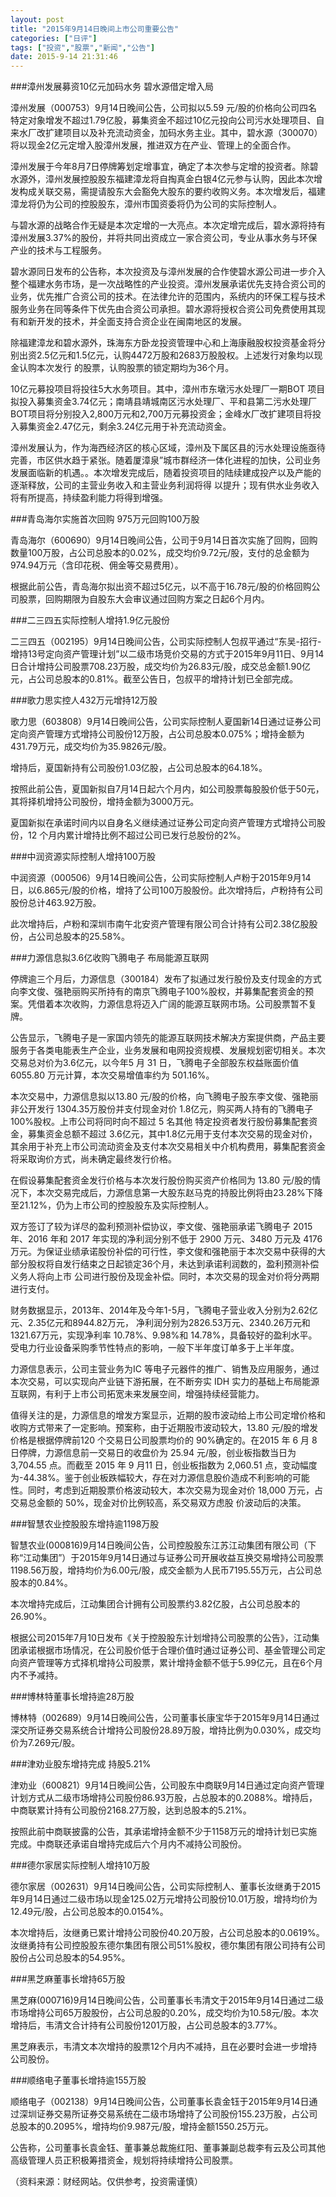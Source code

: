 ```yaml
---
layout: post
title: "2015年9月14日晚间上市公司重要公告"
categories: ["日评"]
tags: ["投资","股票","新闻","公告"]
date: 2015-9-14 21:31:46
---
```

###漳州发展募资10亿元加码水务 碧水源借定增入局

漳州发展（000753）9月14日晚间公告，公司拟以5.59 元/股的价格向公司四名特定对象增发不超过1.79亿股，募集资金不超过10亿元投向公司污水处理项目、自来水厂改扩建项目以及补充流动资金，加码水务主业。其中，碧水源（300070）将以现金2亿元定增入股漳州发展，推进双方在产业、管理上的全面合作。

漳州发展于今年8月7日停牌筹划定增事宜，确定了本次参与定增的投资者。除碧水源外，漳州发展控股股东福建漳龙将自掏真金白银4亿元参与认购，因此本次增发构成关联交易，需提请股东大会豁免大股东的要约收购义务。本次增发后，福建漳龙将仍为公司的控股股东，漳州市国资委将仍为公司的实际控制人。

与碧水源的战略合作无疑是本次定增的一大亮点。本次定增完成后，碧水源将持有漳州发展3.37%的股份，并将共同出资成立一家合资公司，专业从事水务与环保产业的技术与工程服务。

碧水源同日发布的公告称，本次投资及与漳州发展的合作使碧水源公司进一步介入整个福建水务市场，是一次战略性的产业投资。漳州发展承诺优先支持合资公司的业务，优先推广合资公司的技术。在法律允许的范围内，系统内的环保工程与技术服务业务在同等条件下优先由合资公司承担。碧水源将授权合资公司免费使用其现有和新开发的技术，并全面支持合资企业在闽南地区的发展。

除福建漳龙和碧水源外，珠海东方卧龙投资管理中心和上海康融股权投资基金将分别出资2.5亿元和1.5亿元，认购4472万股和2683万股股权。上述发行对象均以现金认购本次发行 的股票，认购股票的锁定期均为36个月。

10亿元募投项目将投往5大水务项目。其中，漳州市东墩污水处理厂一期BOT 项目拟投入募集资金3.74亿元；南靖县靖城南区污水处理厂、平和县第二污水处理厂BOT项目将分别投入2,800万元和2,700万元募投资金；金峰水厂改扩建项目将投入募集资金2.47亿元，剩余3.24亿元用于补充流动资金。

漳州发展认为，作为海西经济区的核心区域，漳州及下属区县的污水处理设施亟待完善，市区供水趋于紧张。随着厦漳泉”城市群经济一体化进程的加快，公司业务发展面临新的机遇。。本次增发完成后，随着投资项目的陆续建成投产以及产能的逐渐释放，公司的主营业务收入和主营业务利润将得 以提升；现有供水业务收入将有所提高，持续盈利能力将得到增强。

###青岛海尔实施首次回购 975万元回购100万股

青岛海尔（600690）9月14日晚间公告，公司于9月14日首次实施了回购，回购数量100万股，占公司总股本的0.02%，成交均价9.72元/股，支付的总金额为974.94万元（含印花税、佣金等交易费用）。

根据此前公告，青岛海尔拟出资不超过5亿元，以不高于16.78元/股的价格回购公司股票，回购期限为自股东大会审议通过回购方案之日起6个月内。

###二三四五实际控制人增持1.9亿元股份

二三四五（002195）9月14日晚间公告，公司实际控制人包叔平通过“东吴-招行-增持13号定向资产管理计划”以二级市场竞价交易的方式于2015年9月11日、9月14日合计增持公司股票708.23万股，成交均价为26.83元/股，成交总金额1.90亿元，占公司总股本的0.81%。截至公告日，包叔平的增持计划已全部完成。

###歌力思实控人432万元增持12万股

歌力思（603808）9月14日晚间公告，公司实际控制人夏国新14日通过证券公司定向资产管理方式增持公司股份12万股，占公司总股本0.075%；增持金额为431.79万元，成交均价为35.9826元/股。

增持后，夏国新持有公司股份1.03亿股，占公司总股本的64.18%。

按照此前公告，夏国新拟自7月14日起六个月内，如公司股票每股股价低于50元，其将择机增持公司股份，增持金额为3000万元。

夏国新拟在承诺时间内以自身名义继续通过证券公司定向资产管理方式增持公司股份，12 个月内累计增持比例不超过公司已发行总股份的2%。

###中润资源实际控制人增持100万股

中润资源（000506）9月14日晚间公告，公司实际控制人卢粉于2015年9月14日，以6.865元/股的价格，增持了公司100万股股份。此次增持后，卢粉持有公司股份总计463.92万股。

此次增持后，卢粉和深圳市南午北安资产管理有限公司合计持有公司2.38亿股股份，占公司总股本的25.58%。 

###力源信息拟3.6亿收购飞腾电子 布局能源互联网

停牌逾三个月后，力源信息（300184）发布了拟通过发行股份及支付现金的方式向李文俊、强艳丽购买所持有的南京飞腾电子100%股权，并募集配套资金的预案。凭借着本次收购，力源信息将迈入广阔的能源互联网市场。公司股票暂不复牌。

公告显示，飞腾电子是一家国内领先的能源互联网技术解决方案提供商，产品主要服务于各类电能表生产企业，业务发展和电网投资规模、发展规划密切相关。本次交易总对价为3.6亿元，以今年5 月 31 日，飞腾电子全部股东权益账面价值 6055.80 万元计算，本次交易增值率约为 501.16%。

本次交易中，力源信息拟以13.80 元/股的价格，向飞腾电子股东李文俊、强艳丽非公开发行 1304.35万股份并支付现金对价 1.8亿元，购买两人持有的飞腾电子100%股权。上市公司将同时向不超过 5 名其他 特定投资者发行股份募集配套资金，募集资金总额不超过 3.6亿元，其中1.8亿元用于支付本次交易的现金对价，其余用于补充上市公司流动资金及支付本次交易相关中介机构费用，募集配套资金将采取询价方式，尚未确定最终发行价格。

在假设募集配套资金发行价格与本次发行股份购买资产价格同为 13.80 元/股的情况下，本次交易完成后，力源信息第一大股东赵马克的持股比例将由23.28%下降至21.12%，仍为上市公司的控股股东及实际控制人。

双方签订了较为详尽的盈利预测补偿协议，李文俊、强艳丽承诺飞腾电子 2015 年、2016 年和 2017 年实现的净利润分别不低于 2900 万元、3480 万元及 4176 万元。为保证业绩承诺股份补偿的可行性，李文俊和强艳丽于本次交易中获得的大部分股权将自发行结束之日起锁定36个月，未达到承诺利润数的，盈利预测补偿义务人将向上市 公司进行股份及现金补偿。同时，本次交易的现金对价将分两期进行支付。

财务数据显示，2013年、2014年及今年1-5月，飞腾电子营业收入分别为2.62亿元、2.35亿元和8944.82万元， 净利润分别为2826.53万元、2340.26万元和1321.67万元，实现净利率 10.78%、9.98%和 14.78%，具备较好的盈利水平。受电力行业设备采购季节性特点的影响，一般下半年度订单多于上半年度。

力源信息表示，公司主营业务为IC 等电子元器件的推广、销售及应用服务，通过本次交易，可以实现向产业链下游拓展，在不断夯实 IDH 实力的基础上布局能源互联网，有利于上市公司拓宽未来发展空间，增强持续经营能力。

值得关注的是，力源信息的增发方案显示，近期的股市波动给上市公司定增价格和收购方式带来了一定影响。预案称，由于近期股市波动较大，13.80 元/股的增发价格是根据停牌前120 个交易日公司股票均价的 90%确定的。在2015 年 6 月 8 日停牌，力源信息前一交易日的收盘价为 25.94 元/股，创业板指数当日为 3,704.55 点。而截至 2015 年 9 月11 日，创业板指数为 2,060.51 点，变动幅度为-44.38%。鉴于创业板跌幅较大，存在对力源信息股价造成不利影响的可能性。同时，考虑到近期股票价格波动较大，本次交易为现金对价 18,000 万元，占交易总金额的 50%，现金对价比例较高，系交易双方虑股 价波动后的决策。

###智慧农业控股股东增持逾1198万股

智慧农业(000816)9月14日晚间公告，公司控股股东江苏江动集团有限公司（下称“江动集团”）于2015年9月14日通过与证券公司开展收益互换交易增持公司股票1198.56万股，增持均价为6.00元/股，成交金额为人民币7195.55万元，占公司总股本的0.84%。

本次增持完成后，江动集团合计拥有公司股票约3.82亿股，占公司总股本的26.90%。

根据公司2015年7月10日发布《关于控股股东计划增持公司股票的公告》，江动集团承诺根据市场情况，在公司股价低于合理价值时通过证券公司、基金管理公司定向资产管理等方式择机增持公司股票，累计增持金额不低于5.99亿元，且在6个月内不予减持。

###博林特董事长增持逾28万股

博林特（002689）9月14日晚间公告，公司董事长康宝华于2015年9月14日通过深交所证券交易系统合计增持公司股份28.89万股，增持比例为0.030%，成交均价为7.269元/股。

###津劝业股东增持完成 持股5.21%

津劝业（600821）9月14日晚间公告，公司股东中商联9月14日通过定向资产管理计划方式从二级市场增持公司股份86.93万股，占总股本的0.2088%。增持后，中商联累计持有公司股份2168.27万股，达到总股本的5.21%。

按照此前中商联披露的公告，其承诺增持金额不少于1158万元的增持计划已实施完成。中商联还承诺自增持完成后六个月内不减持公司股份。

###德尔家居实际控制人增持10万股

德尔家居（002631）9月14日晚间公告，公司实际控制人、董事长汝继勇于2015年9月14日通过二级市场以现金125.02万元增持公司股份10.01万股，增持均价为12.49元/股，占公司总股本的0.0154%。

本次增持后，汝继勇已累计增持公司股份40.20万股，占公司总股本的0.0619%。汝继勇持有公司控股股东德尔集团有限公司51%股权，德尔集团有限公司持有公司股份占公司总股本的54.95%。

###黑芝麻董事长增持65万股

黑芝麻(000716)9月14日晚间公告，公司董事长韦清文于2015年9月14日通过二级市场增持公司65万股股份，占公司总股的0.20%，成交均价为10.58元/股。本次增持后，韦清文合计持有公司股份1201万股，占公司总股本的3.77%。

黑芝麻表示，韦清文本次增持的股票12个月内不减持，且在必要时会进一步增持公司股份。

###顺络电子董事长增持逾155万股

顺络电子（002138）9月14日晚间公告，公司董事长袁金钰于2015年9月14日通过深圳证券交易所证券交易系统在二级市场增持了公司股份155.23万股，占公司总股本的0.2095%，增持均价9.987元/股，增持金额1550.25万元。

公告称，公司董事长袁金钰、董事兼总裁施红阳、董事兼副总裁李有云及公司其他高级管理人员正积极筹措资金，规划将持续增持公司股票。

（资料来源：财经网站。仅供参考，投资需谨慎）
